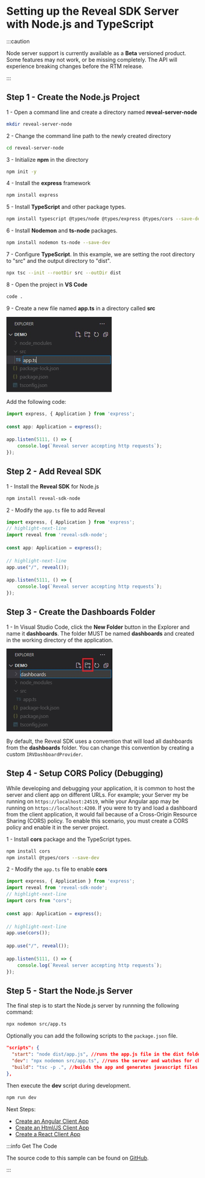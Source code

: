 # Setting up the Reveal SDK Server with Node.js and TypeScript

:::caution

Node server support is currently available as a **Beta** versioned product. Some features may not work, or be missing completely. The API will experience breaking changes before the RTM release.

:::

## Step 1 - Create the Node.js Project

1 - Open a command line and create a directory named **reveal-server-node**

```bash
mkdir reveal-server-node
```

2 - Change the command line path to the newly created directory

```bash
cd reveal-server-node
```

3 - Initialize **npm** in the directory

```bash npm2yarn
npm init -y
```

4 - Install the **express** framework

```bash npm2yarn
npm install express
```

5 - Install **TypeScript** and other package types.

```bash npm2yarn
npm install typescript @types/node @types/express @types/cors --save-dev
```

6 - Install **Nodemon** and **ts-node** packages.

```bash npm2yarn
npm install nodemon ts-node --save-dev
```

7 - Configure **TypeScript**. In this example, we are setting the root directory to "src" and the output directory to "dist".

```bash
npx tsc --init --rootDir src --outDir dist
```

8 - Open the project in **VS Code**

```bash
code .
```

9 - Create a new file named **app.ts** in a directory called **src**

![](images/getting-started-server-node-typescript-create-app-file.jpg)

Add the following code:

```js title="app.ts"
import express, { Application } from 'express';

const app: Application = express();

app.listen(5111, () => {
	console.log(`Reveal server accepting http requests`);
});
```

## Step 2 - Add Reveal SDK

1 - Install the **Reveal SDK** for Node.js

```bash npm2yarn
npm install reveal-sdk-node
```

2 - Modify the `app.ts` file to add Reveal

```js title="app.ts"
import express, { Application } from 'express';
// highlight-next-line
import reveal from 'reveal-sdk-node';

const app: Application = express();

// highlight-next-line
app.use("/", reveal());

app.listen(5111, () => {
	console.log(`Reveal server accepting http requests`);
});
```

## Step 3 - Create the Dashboards Folder

1 - In Visual Studio Code, click the **New Folder** button in the Explorer and name it **dashboards**. The folder MUST be named **dashboards** and created in the working directory of the application.

![](images/getting-started-server-node-typescript-create-dashboards-folder.jpg)

By default, the Reveal SDK uses a convention that will load all dashboards from the **dashboards** folder. You can change this convention by creating a custom `IRVDashboardProvider`.

## Step 4 - Setup CORS Policy (Debugging)

While developing and debugging your application, it is common to host the server and client app on different URLs. For example; your Server my be running on `https://localhost:24519`, while your Angular app may be running on `https://localhost:4200`. If you were to try and load a dashboard from the client application, it would fail because of a Cross-Origin Resource Sharing (CORS) policy. To enable this scenario, you must create a CORS policy and enable it in the server project.

1 - Install **cors** package and the TypeScript types.
```bash npm2yarn
npm install cors
npm install @types/cors --save-dev
```

2 - Modify the `app.ts` file to enable **cors**

```js title="app.ts"
import express, { Application } from 'express';
import reveal from 'reveal-sdk-node';
// highlight-next-line
import cors from "cors";

const app: Application = express();

// highlight-next-line
app.use(cors());

app.use("/", reveal());

app.listen(5111, () => {
	console.log(`Reveal server accepting http requests`);
});
```

## Step 5 - Start the Node.js Server

The final step is to start the Node.js server by runnning the following command:

```bash
npx nodemon src/app.ts
```

Optionally you can add the following scripts to the `package.json` file.

```json title="package.json"
"scripts": {
  "start": "node dist/app.js", //runs the app.js file in the dist folder that was generated from the build script
  "dev": "npx nodemon src/app.ts", //runs the server and watches for changes during development
  "build": "tsc -p .", //builds the app and generates javascript files in the dist folder
},
```

Then execute the **dev** script during development.

```bash npm2yarn
npm run dev
```

Next Steps:
- [Create an Angular Client App](getting-started-angular.md)
- [Create an Html/JS Client App](getting-started-javascript.md)
- [Create a React Client App](getting-started-react.md)

:::info Get The Code

The source code to this sample can be found on [GitHub](https://github.com/RevealBi/sdk-samples-javascript/tree/main/01-GettingStarted/server/nodejs-typescript).

:::